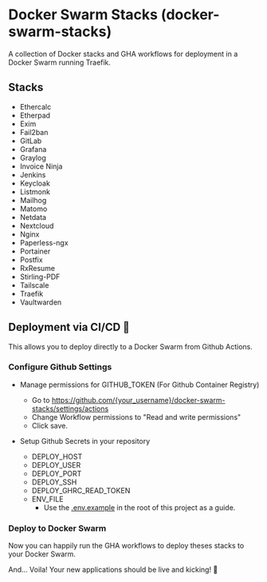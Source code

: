 # Docker Swarm Stacks (docker-swarm-stacks)

A collection of Docker stacks and GHA workflows for deployment in a Docker Swarm running Traefik.

## Stacks

- Ethercalc
- Etherpad
- Exim
- Fail2ban
- GitLab
- Grafana
- Graylog
- Invoice Ninja
- Jenkins
- Keycloak
- Listmonk
- Mailhog
- Matomo
- Netdata
- Nextcloud
- Nginx
- Paperless-ngx
- Portainer
- Postfix
- RxResume
- Stirling-PDF
- Tailscale
- Traefik
- Vaultwarden

## Deployment via CI/CD 🔧

This allows you to deploy directly to a Docker Swarm from Github Actions.

### Configure Github Settings
- Manage permissions for GITHUB_TOKEN (For Github Container Registry)
  - Go to https://github.com/{your_username}/docker-swarm-stacks/settings/actions
  - Change Workflow permissions to "Read and write permissions"
  - Click save.

- Setup Github Secrets in your repository

  - DEPLOY_HOST
  - DEPLOY_USER
  - DEPLOY_PORT
  - DEPLOY_SSH
  - DEPLOY_GHRC_READ_TOKEN
  - ENV_FILE
    - Use the [.env.example](.env.example) in the root of this project as a guide.

### Deploy to Docker Swarm

Now you can happily run the GHA workflows to deploy theses stacks to your Docker Swarm.

And... Voila! Your new applications should be live and kicking! 🎉